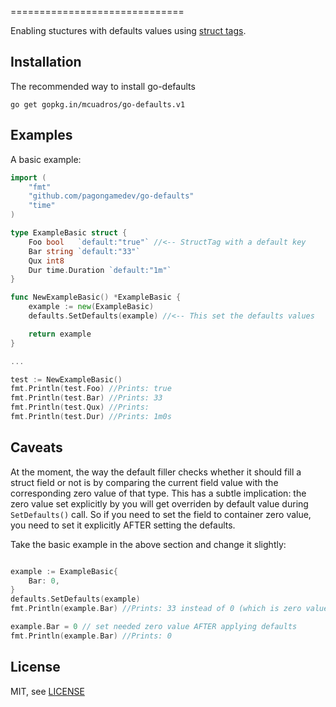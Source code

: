 <!-- go-defaults [![Build Status](https://img.shields.io/github/workflow/status/mcuadros/go-defaults/Test.svg)](https://github.com/pagongamedev/go-defaults/actions) [![GoDoc](http://godoc.org/github.com/pagongamedev/go-defaults?status.png)](https://pkg.go.dev/github.com/pagongamedev/go-defaults) [![GitHub release](https://img.shields.io/github/release/mcuadros/go-defaults.svg)](https://github.com/pagongamedev/go-defaults/releases) -->
==============================

Enabling stuctures with defaults values using [struct tags](http://golang.org/pkg/reflect/#StructTag).

Installation
------------

The recommended way to install go-defaults

```
go get gopkg.in/mcuadros/go-defaults.v1
```

Examples
--------

A basic example:

```go
import (
    "fmt"
    "github.com/pagongamedev/go-defaults"
    "time"
)

type ExampleBasic struct {
    Foo bool   `default:"true"` //<-- StructTag with a default key
    Bar string `default:"33"`
    Qux int8
    Dur time.Duration `default:"1m"`
}

func NewExampleBasic() *ExampleBasic {
    example := new(ExampleBasic)
    defaults.SetDefaults(example) //<-- This set the defaults values

    return example
}

...

test := NewExampleBasic()
fmt.Println(test.Foo) //Prints: true
fmt.Println(test.Bar) //Prints: 33
fmt.Println(test.Qux) //Prints:
fmt.Println(test.Dur) //Prints: 1m0s
```

Caveats
-------

At the moment, the way the default filler checks whether it should fill a struct field or not is by comparing the current field value with the corresponding zero value of that type. This has a subtle implication: the zero value set explicitly by you will get overriden by default value during `SetDefaults()` call. So if you need to set the field to container zero value, you need to set it explicitly AFTER setting the defaults.

Take the basic example in the above section and change it slightly:
```go

example := ExampleBasic{
    Bar: 0,
}
defaults.SetDefaults(example)
fmt.Println(example.Bar) //Prints: 33 instead of 0 (which is zero value for int)

example.Bar = 0 // set needed zero value AFTER applying defaults
fmt.Println(example.Bar) //Prints: 0

```

License
-------

MIT, see [LICENSE](LICENSE)
